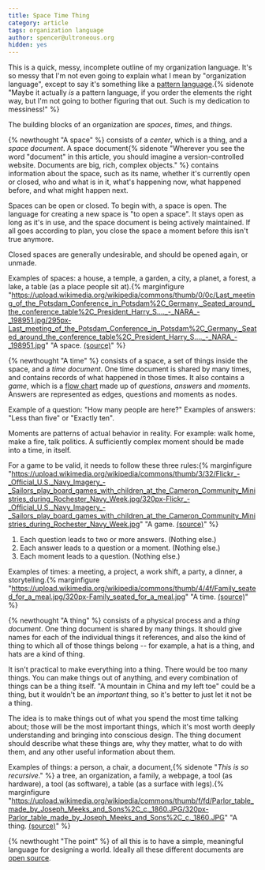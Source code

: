 ```yaml
---
title: Space Time Thing
category: article
tags: organization language
author: spencer@ultroneous.org
hidden: yes
---
```


This is a quick, messy, incomplete outline of my organization language. It's so messy that I'm not even going to explain what I mean by "organization language", except to say it's something like a [pattern language](https://en.wikipedia.org/wiki/Pattern_language).{% sidenote "Maybe it actually *is* a pattern language, if you order the elements the right way, but I'm not going to bother figuring that out. Such is my dedication to messiness!" %}

The building blocks of an organization are *spaces*, *times*, and *things*.

{% newthought "A space" %} consists of a *center*, which is a thing, and a *space document*. A space document{% sidenote "Wherever you see the word \"document\" in this article, you should imagine a version-controlled website. Documents are big, rich, complex objects." %} contains information about the space, such as its name, whether it's currently open or closed, who and what is in it, what's happening now, what happened before, and what might happen next.

Spaces can be open or closed. To begin with, a space is open. The language for creating a new space is "to open a space". It stays open as long as it's in use, and the space document is being actively maintained. If all goes according to plan, you close the space a moment before this isn't true anymore.

Closed spaces are generally undesirable, and should be opened again, or unmade.

Examples of spaces: a house, a temple, a garden, a city, a planet, a forest, a lake, a table (as a place people sit at).{% marginfigure "https://upload.wikimedia.org/wikipedia/commons/thumb/0/0c/Last_meeting_of_the_Potsdam_Conference_in_Potsdam%2C_Germany._Seated_around_the_conference_table%2C_President_Harry_S...._-_NARA_-_198951.jpg/295px-Last_meeting_of_the_Potsdam_Conference_in_Potsdam%2C_Germany._Seated_around_the_conference_table%2C_President_Harry_S...._-_NARA_-_198951.jpg" "A space. [(source)](https://commons.wikimedia.org/wiki/File:Last_meeting_of_the_Potsdam_Conference_in_Potsdam,_Germany._Seated_around_the_conference_table,_President_Harry_S...._-_NARA_-_198951.jpg)" %}

{% newthought "A time" %} consists of a space, a set of things inside the space, and a *time document*. One time document is shared by many times, and contains records of what happened in those times. It also contains a *game*, which is a [flow chart](https://en.wikipedia.org/wiki/Flowchart) made up of *questions*, *answers* and *moments*. Answers are represented as edges, questions and moments as nodes.

Example of a question: "How many people are here?" Examples of answers: "Less than five" or "Exactly ten".

Moments are patterns of actual behavior in reality. For example: walk home, make a fire, talk politics. A sufficiently complex moment should be made into a time, in itself.

For a game to be valid, it needs to follow these three rules:{% marginfigure "https://upload.wikimedia.org/wikipedia/commons/thumb/3/32/Flickr_-_Official_U.S._Navy_Imagery_-_Sailors_play_board_games_with_children_at_the_Cameron_Community_Ministries_during_Rochester_Navy_Week.jpg/320px-Flickr_-_Official_U.S._Navy_Imagery_-_Sailors_play_board_games_with_children_at_the_Cameron_Community_Ministries_during_Rochester_Navy_Week.jpg" "A game. [(source)](https://commons.wikimedia.org/wiki/File:Flickr_-_Official_U.S._Navy_Imagery_-_Sailors_play_board_games_with_children_at_the_Cameron_Community_Ministries_during_Rochester_Navy_Week.jpg)" %}

1. Each question leads to two or more answers. (Nothing else.)
2. Each answer leads to a question or a moment. (Nothing else.)
3. Each moment leads to a question. (Nothing else.)

Examples of times: a meeting, a project, a work shift, a party, a dinner, a storytelling.{% marginfigure "https://upload.wikimedia.org/wikipedia/commons/thumb/4/4f/Family_seated_for_a_meal.jpg/320px-Family_seated_for_a_meal.jpg" "A time. [(source)](https://commons.wikimedia.org/wiki/File:Family_seated_for_a_meal.jpg)" %}

{% newthought "A thing" %} consists of a physical process and a *thing document*. One thing document is shared by many things. It should give names for each of the individual things it references, and also the kind of thing to which all of those things belong -- for example, a hat is a thing, and hats are a kind of thing.

It isn't practical to make everything into a thing. There would be too many things. You can make things out of anything, and every combination of things can be a thing itself. "A mountain in China and my left toe" could be a thing, but it wouldn't be an *important* thing, so it's better to just let it not be a thing.

The idea is to make things out of what you spend the most time talking about; those will be the most important things, which it's most worth deeply understanding and bringing into conscious design. The thing document should describe what these things are, why they matter, what to do with them, and any other useful information about them.

Examples of things: a person, a chair, a document,{% sidenote "*This is so recursive*." %} a tree, an organization, a family, a webpage, a tool (as hardware), a tool (as software), a table (as a surface with legs).{% marginfigure "https://upload.wikimedia.org/wikipedia/commons/thumb/f/fd/Parlor_table_made_by_Joseph_Meeks_and_Sons%2C_c._1860.JPG/320px-Parlor_table_made_by_Joseph_Meeks_and_Sons%2C_c._1860.JPG" "A thing. [(source)](https://commons.wikimedia.org/wiki/File:Parlor_table_made_by_Joseph_Meeks_and_Sons,_c._1860.JPG)" %}

{% newthought "The point" %} of all this is to have a simple, meaningful language for designing a world. Ideally all these different documents are [open source](https://en.wikipedia.org/wiki/Open-source_hardware).
